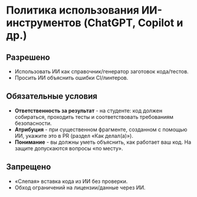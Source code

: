 # Политика использования ИИ-инструментов (ChatGPT, Copilot и др.)

## Разрешено
- Использовать ИИ как справочник/генератор заготовок кода/тестов.
- Просить ИИ объяснить ошибки CI/линтеров.

## Обязательные условия
- **Ответственность за результат** - на студенте: код должен собираться, проходить тесты и соответствовать требованиям безопасности.
- **Атрибуция** - при существенном фрагменте, созданном с помощью ИИ, укажите это в PR (раздел «Как делал(а)»).
- **Понимание** - вы должны уметь объяснить, как работает ваш код. На защите допускаются вопросы «по месту».

## Запрещено
- «Слепая» вставка кода из ИИ без проверки.
- Обход ограничений на лицензии/данные через ИИ.

